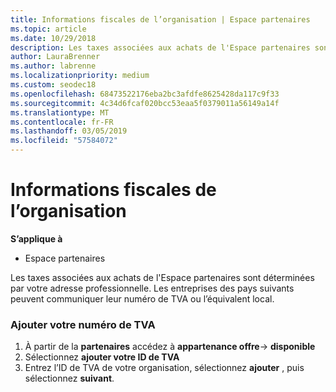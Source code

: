 ```yaml
---
title: Informations fiscales de l’organisation | Espace partenaires
ms.topic: article
ms.date: 10/29/2018
description: Les taxes associées aux achats de l'Espace partenaires sont déterminées par votre adresse professionnelle. Les entreprises des pays suivants peuvent communiquer leur numéro de TVA ou l’équivalent local.
author: LauraBrenner
ms.author: labrenne
ms.localizationpriority: medium
ms.custom: seodec18
ms.openlocfilehash: 68473522176eba2bc3afdfe8625428da117c9f33
ms.sourcegitcommit: 4c34d6fcaf020bcc53eaa5f0379011a56149a14f
ms.translationtype: MT
ms.contentlocale: fr-FR
ms.lasthandoff: 03/05/2019
ms.locfileid: "57584072"
---
```

# <a name="organization-tax-information"></a>Informations fiscales de l’organisation

**S’applique à**

-  Espace partenaires

Les taxes associées aux achats de l'Espace partenaires sont déterminées par votre adresse professionnelle. Les entreprises des pays suivants peuvent communiquer leur numéro de TVA ou l’équivalent local.

### <a name="add-your-vat-id"></a>Ajouter votre numéro de TVA

1.  À partir de la **partenaires** accédez à **appartenance offre**-> **disponible**
2.  Sélectionnez **ajouter votre ID de TVA**
3.  Entrez l’ID de TVA de votre organisation, sélectionnez **ajouter** , puis sélectionnez **suivant**.





 



